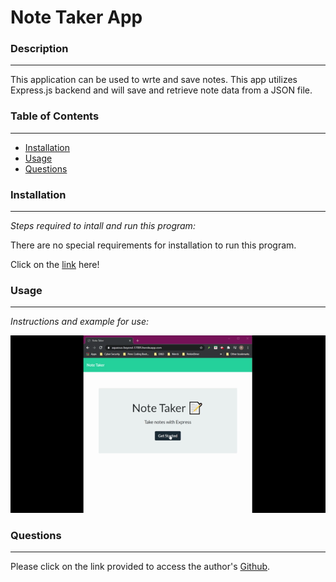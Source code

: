 
# Note Taker App

### Description
_____________________________
This application can be used to wrte and save notes.  This app utilizes Express.js backend and will save and retrieve note data from a JSON file.


### Table of Contents
_____________________________
* [Installation](#installation)
* [Usage](#usage)
* [Questions](#questions)


### Installation
_____________________________
*Steps required to intall and run this program:*

There are no special requirements for installation to run this program.

Click on the [link](https://aqueous-beyond-57005.herokuapp.com/.) here!


### Usage
_____________________________
*Instructions and example for use:*

![Walk through video.](./public/assets/video/demo_video.gif)


### Questions
_____________________________

  Please click on the link provided to access the author's [Github](http://github.com/RaeStichter).
  
